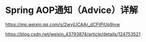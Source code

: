 # Spring AOP通知（Advice）详解
https://mp.weixin.qq.com/s/2wyjUCAAr_dCFtPjUp9jvw

https://blog.csdn.net/weixin_43793874/article/details/124753521